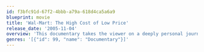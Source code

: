 ```yaml
---
id: f3bfc91d-67f2-4bbb-a79a-618d4ca5a6a9
blueprint: movie
title: 'Wal-Mart: The High Cost of Low Price'
release_date: '2005-11-04'
overview: 'This documentary takes the viewer on a deeply personal journey into the everyday lives of families struggling to fight Goliath. From a family business owner in the Midwest to a preacher in California, from workers in Florida to a poet in Mexico, dozens of film crews on three continents bring the intensely personal stories of an assault on families and American values.'
genres: '[{"id": 99, "name": "Documentary"}]'
---
```

